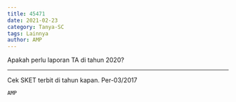 ```yaml
---
title: 45471
date: 2021-02-23
category: Tanya-SC
tags: Lainnya
author: AMP
---
```


Apakah perlu laporan TA di tahun 2020?

---

Cek SKET terbit di tahun kapan. Per-03/2017

`AMP`
